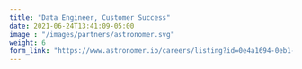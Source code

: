 ```yaml
---
title: "Data Engineer, Customer Success"
date: 2021-06-24T13:41:09-05:00
image : "/images/partners/astronomer.svg"
weight: 6
form_link: "https://www.astronomer.io/careers/listing?id=0e4a1694-0eb1-4d7e-8844-5e4d55a0ba14"
---
```


